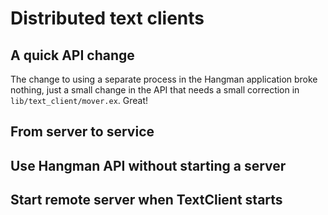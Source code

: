 # Distributed text clients

## A quick API change

The change to using a separate process in the Hangman application broke nothing, just a small change in the API that needs a small correction in `lib/text_client/mover.ex`. Great!



## From server to service

## Use Hangman API without starting a server

## Start remote server when TextClient starts

